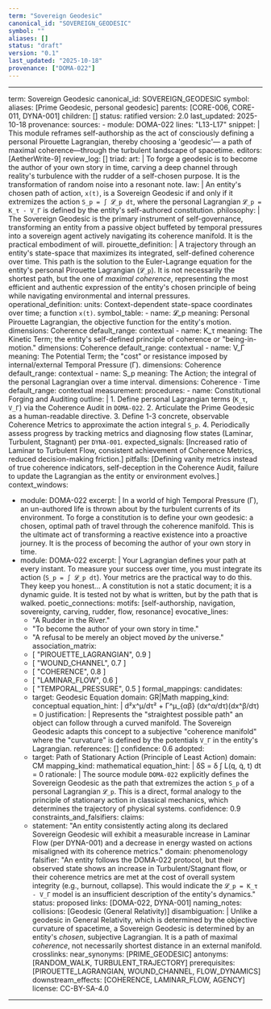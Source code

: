 ```yaml
---
term: "Sovereign Geodesic"
canonical_id: "SOVEREIGN_GEODESIC"
symbol: ""
aliases: []
status: "draft"
version: "0.1"
last_updated: "2025-10-18"
provenance: ["DOMA-022"]
---
```


---
term: Sovereign Geodesic
canonical_id: SOVEREIGN_GEODESIC
symbol: 
aliases: [Prime Geodesic, personal geodesic]
parents: [CORE-006, CORE-011, DYNA-001]
children: []
status: ratified
version: 2.0
last_updated: 2025-10-18
provenance:
  sources:
    - module: DOMA-022
      lines: "L13-L17"
      snippet: |
        This module reframes self-authorship as the act of consciously
        defining a personal Pirouette Lagrangian, thereby choosing a 'geodesic'—
        a path of maximal coherence—through the turbulent landscape of spacetime.
  editors: [AetherWrite-9]
  review_log: []
triad:
  art: |
    To forge a geodesic is to become the author of your own story in time, carving a deep channel through reality's turbulence with the rudder of a self-chosen purpose. It is the transformation of random noise into a resonant note.
  law: |
    An entity's chosen path of action, `x(t)`, is a Sovereign Geodesic if and only if it extremizes the action `S_p = ∫ 𝓛_p dt`, where the personal Lagrangian `𝓛_p = K_τ - V_Γ` is defined by the entity's self-authored constitution.
  philosophy: |
    The Sovereign Geodesic is the primary instrument of self-governance, transforming an entity from a passive object buffeted by temporal pressures into a sovereign agent actively navigating its coherence manifold. It is the practical embodiment of will.
pirouette_definition: |
  A trajectory through an entity's state-space that maximizes its integrated, self-defined coherence over time. This path is the solution to the Euler-Lagrange equation for the entity's personal Pirouette Lagrangian (`𝓛_p`). It is not necessarily the shortest path, but the one of *maximal coherence*, representing the most efficient and authentic expression of the entity's chosen principle of being while navigating environmental and internal pressures.
operational_definition:
  units: Context-dependent state-space coordinates over time; a function `x(t)`.
  symbol_table:
    - name: 𝓛_p
      meaning: Personal Pirouette Lagrangian, the objective function for the entity's motion.
      dimensions: Coherence
      default_range: contextual
    - name: K_τ
      meaning: The Kinetic Term; the entity's self-defined principle of coherence or "being-in-motion."
      dimensions: Coherence
      default_range: contextual
    - name: V_Γ
      meaning: The Potential Term; the "cost" or resistance imposed by internal/external Temporal Pressure (Γ).
      dimensions: Coherence
      default_range: contextual
    - name: S_p
      meaning: The Action; the integral of the personal Lagrangian over a time interval.
      dimensions: Coherence · Time
      default_range: contextual
  measurement:
    procedures:
      - name: Constitutional Forging and Auditing
        outline: |
          1.  Define personal Lagrangian terms (`K_τ`, `V_Γ`) via the Coherence Audit in `DOMA-022`.
          2.  Articulate the Prime Geodesic as a human-readable directive.
          3.  Define 1-3 concrete, observable Coherence Metrics to approximate the action integral `S_p`.
          4.  Periodically assess progress by tracking metrics and diagnosing flow states (Laminar, Turbulent, Stagnant) per `DYNA-001`.
        expected_signals: [Increased ratio of Laminar to Turbulent Flow, consistent achievement of Coherence Metrics, reduced decision-making friction.]
        pitfalls: [Defining vanity metrics instead of true coherence indicators, self-deception in the Coherence Audit, failure to update the Lagrangian as the entity or environment evolves.]
context_windows:
  - module: DOMA-022
    excerpt: |
      In a world of high Temporal Pressure (Γ), an un-authored life is thrown about by the turbulent currents of its environment. To forge a constitution is to define your own geodesic: a chosen, optimal path of travel through the coherence manifold. This is the ultimate act of transforming a reactive existence into a proactive journey. It is the process of becoming the author of your own story in time.
  - module: DOMA-022
    excerpt: |
      Your Lagrangian defines your path at every instant. To measure your success over time, you must integrate its action (`S_p = ∫ 𝓛_p dt`). Your metrics are the practical way to do this. They keep you honest... A constitution is not a static document; it is a dynamic guide. It is tested not by what is written, but by the path that is walked.
poetic_connections:
  motifs: [self-authorship, navigation, sovereignty, carving, rudder, flow, resonance]
  evocative_lines:
    - "A Rudder in the River."
    - "To become the author of your own story in time."
    - "A refusal to be merely an object moved *by* the universe."
  association_matrix:
    - [ "PIROUETTE_LAGRANGIAN", 0.9 ]
    - [ "WOUND_CHANNEL", 0.7 ]
    - [ "COHERENCE", 0.8 ]
    - [ "LAMINAR_FLOW", 0.6 ]
    - [ "TEMPORAL_PRESSURE", 0.5 ]
formal_mappings:
  candidates:
    - target: Geodesic Equation
      domain: GR|Math
      mapping_kind: conceptual
      equation_hint: |
        d²x^μ/dτ² + Γ^μ_{αβ} (dx^α/dτ)(dx^β/dτ) = 0
      justification: |
        Represents the "straightest possible path" an object can follow through a curved manifold. The Sovereign Geodesic adapts this concept to a subjective "coherence manifold" where the "curvature" is defined by the potentials `V_Γ` in the entity's Lagrangian.
      references: []
      confidence: 0.6
  adopted:
    - target: Path of Stationary Action (Principle of Least Action)
      domain: CM
      mapping_kind: mathematical
      equation_hint: |
        δS = δ ∫ L(q, q̇, t) dt = 0
      rationale: |
        The source module `DOMA-022` explicitly defines the Sovereign Geodesic as the path that extremizes the action `S_p` of a personal Lagrangian `𝓛_p`. This is a direct, formal analogy to the principle of stationary action in classical mechanics, which determines the trajectory of physical systems.
      confidence: 0.9
constraints_and_falsifiers:
  claims:
    - statement: "An entity consistently acting along its declared Sovereign Geodesic will exhibit a measurable increase in Laminar Flow (per DYNA-001) and a decrease in energy wasted on actions misaligned with its coherence metrics."
      domain: phenomenology
      falsifier: "An entity follows the DOMA-022 protocol, but their observed state shows an increase in Turbulent/Stagnant flow, or their coherence metrics are met at the cost of overall system integrity (e.g., burnout, collapse). This would indicate the `𝓛_p = K_τ - V_Γ` model is an insufficient description of the entity's dynamics."
      status: proposed
      links: [DOMA-022, DYNA-001]
naming_notes:
  collisions: [Geodesic (General Relativity)]
  disambiguation: |
    Unlike a geodesic in General Relativity, which is determined by the objective curvature of spacetime, a Sovereign Geodesic is determined by an entity's *chosen*, subjective Lagrangian. It is a path of maximal *coherence*, not necessarily shortest distance in an external manifold.
crosslinks:
  near_synonyms: [PRIME_GEODESIC]
  antonyms: [RANDOM_WALK, TURBULENT_TRAJECTORY]
  prerequisites: [PIROUETTE_LAGRANGIAN, WOUND_CHANNEL, FLOW_DYNAMICS]
  downstream_effects: [COHERENCE, LAMINAR_FLOW, AGENCY]
license: CC-BY-SA-4.0
---